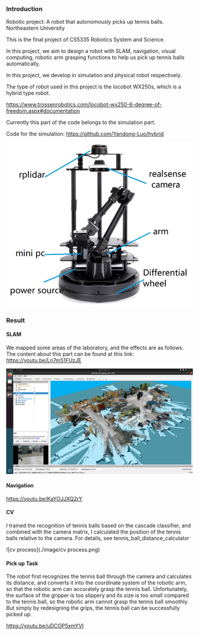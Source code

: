 ### Introduction

Robotic project: A robot that autonomously picks up tennis balls. Northeastern University

This is the final project of CS5335 Robotics System and Science.

In this project, we aim to design a robot with SLAM, navigation, visual computing, robotic arm grasping functions to help us pick up tennis balls automatically.

In this project, we develop in simulation and physical robot respectively.

The type of robot used in this project is the locobot WX250s, which is a hybrid type robot.

https://www.trossenrobotics.com/locobot-wx250-6-degree-of-freedom.aspx#documentation

Currently this part of the code belongs to the simulation part.

Code for the simulation: https://github.com/Yandong-Luo/hybrid

![locobot2](./image/locobot2.jpg)

### Result

#### SLAM

We mapped some areas of the laboratory, and the effects are as follows. The content about this part can be found at this link: https://youtu.be/Ln7m51FUzJE

![slam](./image/slam.png)

#### Navigation

https://youtu.be/KaYOJJXQ2rY

#### CV

I trained the recognition of tennis balls based on the cascade classifier, and combined with the camera matrix, I calculated the position of the tennis balls relative to the camera. For details, see tennis_ball_distance_calculator

![cv process](./image/cv process.png)

#### Pick up Task

The robot first recognizes the tennis ball through the camera and calculates its distance, and converts it into the coordinate system of the robotic arm, so that the robotic arm can accurately grasp the tennis ball. Unfortunately, the surface of the gripper is too slippery and its size is too small compared to the tennis ball, so the robotic arm cannot grasp the tennis ball smoothly. But simply by redesigning the grips, the tennis ball can be successfully picked up.

https://youtu.be/uDCOP5xmYVI